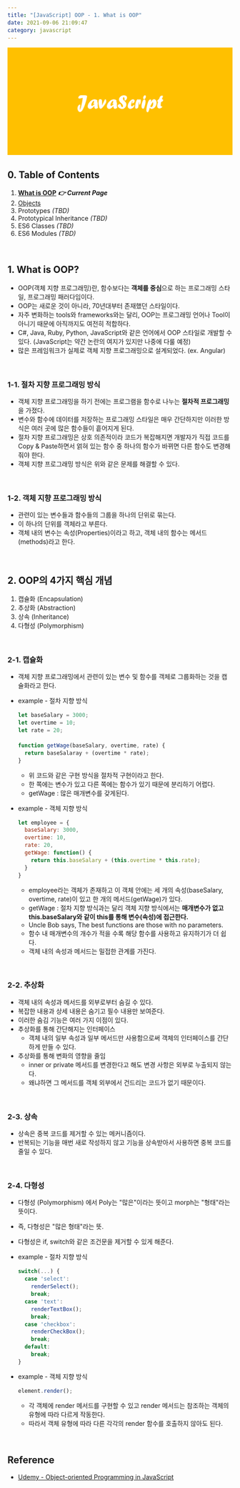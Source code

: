 ```yaml
---
title: "[JavaScript] OOP - 1. What is OOP"
date: 2021-09-06 21:09:47
category: javascript
---
```


![](images/javascript.png)

## 0. Table of Contents

1. **[What is OOP](/JavaScript/oop-1/)** ***👉 Current Page*** 
2. [Objects](/JavaScript/oop-2/)
3. Prototypes *(TBD)*
4. Prototypical Inheritance *(TBD)*
5. ES6 Classes *(TBD)*
6. ES6 Modules *(TBD)*

<br />

## 1. What is OOP?

- OOP(객체 지향 프로그래밍)란, 함수보다는 **객체를 중심**으로 하는 프로그래밍 스타일, 프로그래밍 패러다임이다.
- OOP는 새로운 것이 아니라, 70년대부터 존재했던 스타일이다.
- 자주 변화하는 tools와 frameworks와는 달리, OOP는 프로그래밍 언어나 Tool이 아니기 때문에 아직까지도 여전히 적합하다.
- C#, Java, Ruby, Python, JavaScript와 같은 언어에서 OOP 스타일로 개발할 수 있다. (JavaScript는 약간 논란의 여지가 있지만 나중에 다룰 예정)
- 많은 프레임워크가 실제로 객체 지향 프로그래밍으로 설계되었다. (ex. Angular)

<br />

### 1-1. 절차 지향 프로그래밍 방식

- 객체 지향 프로그래밍을 하기 전에는 프로그램을 함수로 나누는 **절차적 프로그래밍**을 가졌다.
- 변수와 함수에 데이터를 저장하는 프로그래밍 스타일은 매우 간단하지만 이러한 방식은 여러 곳에 많은 함수들이 흩어지게 된다.
- 절차 지향 프로그래밍은 상호 의존적이라 코드가 복잡해지면 개발자가 직접 코드를 Copy & Paste하면서 얽혀 있는 함수 중 하나의 함수가 바뀌면 다른 함수도 변경해줘야 한다.
- 객체 지향 프로그래밍 방식은 위와 같은 문제를 해결할 수 있다.

<br />

### 1-2. 객체 지향 프로그래밍 방식

- 관련이 있는 변수들과 함수들의 그룹을 하나의 단위로 묶는다.
- 이 하나의 단위를 객체라고 부른다.
- 객체 내의 변수는 속성(Properties)이라고 하고, 객체 내의 함수는 메서드(methods)라고 한다.

<br />

## 2. OOP의 4가지 핵심 개념

1. 캡슐화 (Encapsulation)
2. 추상화 (Abstraction)
3. 상속 (Inheritance)
4. 다형성 (Polymorphism)

<br />

### 2-1. 캡슐화

- 객체 지향 프로그래밍에서 관련이 있는 변수 및 함수를 객체로 그룹화하는 것을 캡슐화라고 한다.
- example - 절차 지향 방식

    ```js
    let baseSalary = 3000;
    let overtime = 10;
    let rate = 20;

    function getWage(baseSalary, overtime, rate) {
      return baseSalaray + (overtime * rate);
    }
    ```

    - 위 코드와 같은 구현 방식을 절차적 구현이라고 한다.
    - 한 쪽에는 변수가 있고 다른 쪽에는 함수가 있기 때문에 분리하기 어렵다.
    - getWage : 많은 매개변수를 갖게된다.
- example - 객체 지향 방식

    ```js
    let employee = {
      baseSalary: 3000,
      overtime: 10,
      rate: 20,
      getWage: function() {
        return this.baseSalary + (this.overtime * this.rate);
      }
    }
    ```

    - employee라는 객체가 존재하고 이 객체 안에는 세 개의 속성(baseSalary, overtime, rate)이 있고 한 개의 메서드(getWage)가 있다.
    - getWage : 절차 지향 방식과는 달리 객체 지향 방식에서는 **매개변수가 없고 this.baseSalary와 같이 this를 통해 변수(속성)에 접근한다.**
    - Uncle Bob says, The best functions are those with no parameters.
    - 함수 내 매개변수의 개수가 적을 수록 해당 함수를 사용하고 유지하기가 더 쉽다.
    - 객체 내의 속성과 메서드는 밀접한 관계를 가진다.

<br />

### 2-2. 추상화

- 객체 내의 속성과 메서드를 외부로부터 숨길 수 있다.
- 복잡한 내용과 상세 내용은 숨기고 필수 내용만 보여준다.
- 이러한 숨김 기능은 여러 가지 이점이 있다.
- 추상화를 통해 간단해지는 인터페이스
    - 객체 내의 일부 속성과 일부 메서드만 사용함으로써 객체의 인터페이스를 간단하게 만들 수 있다.
- 추상화를 통해 변화의 영향을 줄임
    - inner or private 메서드를 변경한다고 해도 변경 사항은 외부로 누출되지 않는다.
    - 왜냐하면 그 메서드를 객체 외부에서 건드리는 코드가 없기 때문이다.

<br />

### 2-3. 상속

- 상속은 중복 코드를 제거할 수 있는 메커니즘이다.
- 반복되는 기능을 매번 새로 작성하지 않고 기능을 상속받아서 사용하면 중복 코드를 줄일 수 있다.

<br />

### 2-4. 다형성

- 다형성 (Polymorphism) 에서 Poly는 "많은"이라는 뜻이고 morph는 "형태"라는 뜻이다.
- 즉, 다형성은 "많은 형태"라는 뜻.
- 다형성은 if, switch와 같은 조건문을 제거할 수 있게 해준다.
- example - 절차 지향 방식

    ```js
    switch(...) {
      case 'select':
        renderSelect();
        break;
      case 'text':
        renderTextBox();
        break;
      case 'checkbox':
        renderCheckBox();
        break;
      default:
        break;
    }
    ```

- example - 객체 지향 방식

    ```js
    element.render();
    ```

    - 각 객체에 render 메서드를 구현할 수 있고 render 메서드는 참조하는 객체의 유형에 따라 다르게 작동한다.
    - 따라서 객체 유형에 따라 다른 각각의 render 함수를 호출하지 않아도 된다.
    
<br />

## Reference

- [Udemy - Object-oriented Programming in JavaScript](https://www.udemy.com/course/javascript-object-oriented-programming/)